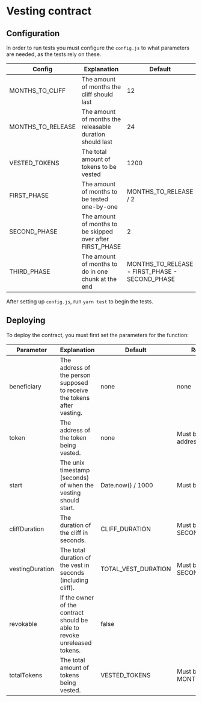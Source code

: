 # Vesting contract

## Configuration

In order to run tests you must configure the `config.js` to what parameters are needed, as the tests rely on these.

| Config            | Explanation                                               | Default                                        | Requirements                                   |
| ----------------- | --------------------------------------------------------- | ---------------------------------------------- | ---------------------------------------------- |
| MONTHS_TO_CLIFF   | The amount of months the cliff should last                | 12                                             | Must be even                                   |
| MONTHS_TO_RELEASE | The amount of months the releasable duration should last  | 24                                             | Must be even                                   |
| VESTED_TOKENS     | The total amount of tokens to be vested                   | 1200                                           | Must be cleanly divisible by MONTHS_TO_RELEASE |
| FIRST_PHASE       | The amount of months to be tested one-by-one              | MONTHS_TO_RELEASE / 2                          | Must be a whole number                         |
| SECOND_PHASE      | The amount of months to be skipped over after FIRST_PHASE | 2                                              | Must be a whole number                         |
| THIRD_PHASE       | The amount of months to do in one chunk at the end        | MONTHS_TO_RELEASE - FIRST_PHASE - SECOND_PHASE | Must be a whole number                         |

After setting up `config.js`, run `yarn test` to begin the tests.

## Deploying

To deploy the contract, you must first set the parameters for the function:


| Parameter       | Explanation                                                               | Default             | Requirements                           |
|-----------------|---------------------------------------------------------------------------|---------------------|----------------------------------------|
| beneficiary     | The address of the person supposed to receive the tokens after vesting.   | none                | none                                   |
| token           | The address of the token being vested.                                    | none                | Must be a token address                |
| start           | The unix timestamp (seconds) of when the vesting should start.            | Date.now() / 1000   | Must be in seconds                     |
| cliffDuration   | The duration of the cliff in seconds.                                     | CLIFF_DURATION      | Must be divisible by SECONDS_PER_MONTH |
| vestingDuration | The total duration of the vest in seconds (including cliff).              | TOTAL_VEST_DURATION | Must be divisible by SECONDS_PER_MONTH |
| revokable       | If the owner of the contract should be able to revoke unreleased tokens.  | false               |                                        |
| totalTokens     | The total amount of tokens being vested.                                  | VESTED_TOKENS       | Must be divisible by MONTHS_TO_RELEASE |

